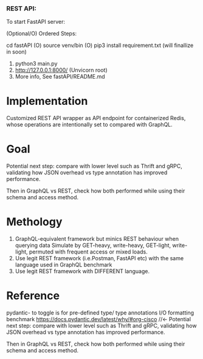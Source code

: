 ### REST API: 


To start FastAPI server:

(Optional/O) Ordered Steps:

cd fastAPI
(O) source venv/bin
(O) pip3 install requirement.txt (will finallize in soon)
1. python3 main.py
2. http://127.0.0.1:8000/   (Unvicorn root)
3. More info, See fastAPI/README.md



# Implementation

Customized REST API wrapper as API endpoint for containerized Redis, whose operations are intentionally set to compared with GraphQL. 



# Goal
Potential next step: compare with lower level such as Thrift and gRPC, validating how 
JSON overhead vs type annotation has improved performance.

Then in GraphQL vs REST, check how both performed while using their schema and access method.

# Methology
1. GraphQL-equivalent framework but minics REST behaviour when querying data
Simulate by  GET-heavy, write-heavy, GET-light, write-light, permuted with frequent access or mixed loads.
2. Use legit REST framework (i.e.Postman, FastAPI etc) with the same language used in GraphQL benchmark
3. Use legit REST framework with DIFFERENT language. 

# Reference
pydantic- to toggle is for pre-defined type/  type annotations I/O formatting benchmark 
https://docs.pydantic.dev/latest/why/#org-cisco //<- Potential next step: compare with lower level such as Thrift and gRPC, validating how 
JSON overhead vs type annotation has improved performance.

Then in GraphQL vs REST, check how both performed while using their schema and access method.